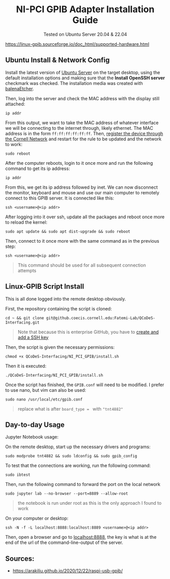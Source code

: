 <h1 align="center">
  NI-PCI GPIB Adapter Installation Guide
</h1>

<p align="center">
  Tested on Ubuntu Server 20.04 & 22.04

https://linux-gpib.sourceforge.io/doc_html/supported-hardware.html

## Ubuntu Install & Network Config

Install the latest version of [Ubuntu Server](https://ubuntu.com/download/server#downloads) on the target desktop, using the default installation options and making sure that the **Install OpenSSH server** checkmark was checked. The installation media was created with [balenaEtcher](https://www.balena.io/etcher/).

Then, log into the server and check the MAC address with the display still attached:
```
ip addr
```

From this output, we want to take the MAC address of whatever interface we will be connecting to the internet through, likely ethernet. The MAC address is in the form `ff:ff:ff:ff:ff:ff`. Then, [register the device through the Cornell Network](https://it.cornell.edu/wifi-wired/register-device-doesnt-have-browser) and restart for the rule to be updated and the network to work:
```
sudo reboot
```

After the computer reboots, login to it once more and run the following command to get its ip address:
```
ip addr
```

From this, we get its ip address followed by inet. We can now disconnect the monitor, keyboard and mouse and use our main computer to remotely connect to this GPIB server. It is connected like this:
```
ssh <username>@<ip addr>
```

After logging into it over ssh, update all the packages and reboot once more to reload the kernel:
```
sudo apt update && sudo apt dist-upgrade && sudo reboot
```

Then, connect to it once more with the same command as in the previous step: 
```
ssh <username>@<ip addr>
```

> This command should be used for all subsequent connection attempts

## Linux-GPIB Script Install

This is all done logged into the remote desktop obviously.

First, the repository containing the script is cloned:
```
cd ~ && git clone git@github.coecis.cornell.edu:Fatemi-Lab/QCoDeS-Interfacing.git
```

> Note that because this is enterprise GitHub, you have to [create and add a SSH key](https://docs.github.com/en/authentication/connecting-to-github-with-ssh/generating-a-new-ssh-key-and-adding-it-to-the-ssh-agent)

Then, the script is given the necessary permissions: 
```
chmod +x QCoDeS-Interfacing/NI_PCI_GPIB/install.sh
```

Then it is executed:
```
./QCoDeS-Interfacing/NI_PCI_GPIB/install.sh
```

Once the script has finished, the `GPIB.conf` will need to be modified. I prefer to use nano, but vim can also be used:
```
sudo nano /usr/local/etc/gpib.conf
```

> replace what is after `board_type = ` with `"tnt4882"`

## Day-to-day Usage

Jupyter Notebook usage: 

On the remote desktop, start up the necessary drivers and programs:
```
sudo modprobe tnt4882 && sudo ldconfig && sudo gpib_config 
```

To test that the connections are working, run the following command:

```
sudo ibtest
```

Then, run the following command to forward the port on the local network
```
sudo jupyter lab --no-browser --port=8889 --allow-root
```

> the notebook is run under root as this is the only approach I found to work 

On your computer or desktop:
```
ssh -N -f -L localhost:8888:localhost:8889 <username>@<ip addr>
```

Then, open a browser and go to [localhost:8888](localhost:8888), the key is what is at the end of the url of the command-line-output of the server.

## Sources:

- https://arakiliu.github.io/2020/12/22/raspi-usb-gpib/

